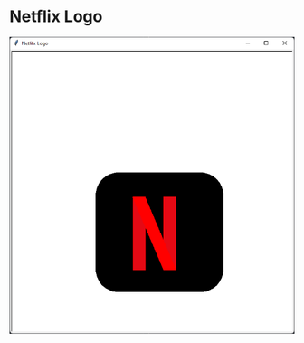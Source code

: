 # Netflix Logo

<img src = "https://raw.githubusercontent.com/Nukecraft5419/PythonTurtleArt/main/src/python_turtle/Netflix_Logo/netlifx-logo.png">
